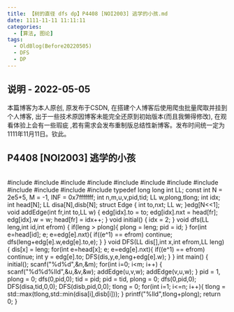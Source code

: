 ```yaml
---
title: 【树的直径 dfs dp】P4408 [NOI2003] 逃学的小孩.md
date: 1111-11-11 11:11:11
categories:
  - [算法, 图论]
tags:
  - OldBlog(Before20220505)
  - DFS
  - DP
---
```


## 说明 - 2022-05-05
本篇博客为本人原创, 原发布于CSDN, 在搭建个人博客后使用爬虫批量爬取并挂到个人博客, 出于一些技术原因博客未能完全还原到初始版本(而且我懒得修改), 在观看体验上会有一些瑕疵 ,若有需求会发布重制版总结性新博客。发布时间统一定为1111年11月11日。钦此。

## P4408 [NOI2003] 逃学的小孩


​    
    #include <iostream>
    #include <cstdio>
    #include <cstdlib>
    #include <cstring>
    #include <cmath>
    #include <algorithm>
    #include <string>
    #include <queue>
    #include <vector>
    #include <stack>
    #include <map>
    #include <set>
    typedef long long int LL;
    const int N = 2e5+5, M = -1, INF = 0x7fffffff;
    int n,m,u,v,pid,tid;
    LL w,plong,tlong;
    int idx;
    int head[N];
    LL disa[N],disb[N];
    struct Edge
    {
        int to,nxt;
        LL w;
    }edg[N<<1];
    void addEdge(int fr,int to,LL w)
    {
        edg[idx].to = to;
        edg[idx].nxt = head[fr];
        edg[idx].w = w;
        head[fr] = idx++;
    }
    void initial()
    {
        idx = 2;
    }
    void dfs(LL leng,int id,int efrom)
    {
        if(leng > plong){
            plong = leng;
            pid = id;
        }
        for(int e=head[id]; e; e=edg[e].nxt){
            if((e^1) == efrom) continue;
            dfs(leng+edg[e].w,edg[e].to,e);
        }
    }
    void DFS(LL dis[],int x,int efrom,LL leng)
    {
        dis[x] = leng;
        for(int e=head[x]; e; e=edg[e].nxt){
            if((e^1) == efrom) continue;
            int y = edg[e].to;
            DFS(dis,y,e,leng+edg[e].w);
        }
    }
    int main()
    {
        initial();
        scanf("%d%d",&n,&m);
        for(int i=0; i<m; i++) {
            scanf("%d%d%lld",&u,&v,&w);
            addEdge(u,v,w);
            addEdge(v,u,w);
        }
        pid = 1, plong = 0;
        dfs(0,pid,0);
        tid = pid;
        pid = tid, plong = 0;
        dfs(0,pid,0);
        DFS(disa,tid,0,0);
        DFS(disb,pid,0,0);
        tlong = 0;
        for(int i=1; i<=n; i++){
            tlong = std::max(tlong,std::min(disa[i],disb[i]));
        }
        printf("%lld",tlong+plong);
        return 0;
    }


